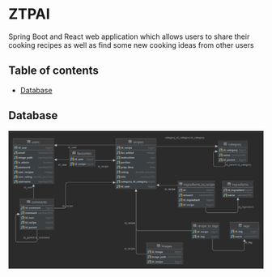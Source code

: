 # ZTPAI

Spring Boot and React web application which allows users to share their 
cooking recipes as well as find some new cooking ideas from other users

## Table of contents
* [Database](#database)

## Database
![Schema](./db.png)